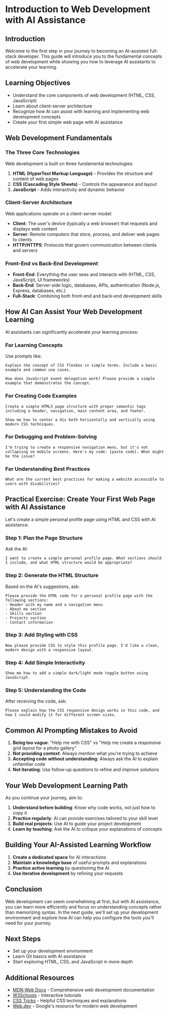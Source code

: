 # Introduction to Web Development with AI Assistance

## Introduction

Welcome to the first step in your journey to becoming an AI-assisted full-stack developer. This guide will introduce you to the fundamental concepts of web development while showing you how to leverage AI assistants to accelerate your learning.

## Learning Objectives

- Understand the core components of web development (HTML, CSS, JavaScript)
- Learn about client-server architecture
- Recognize how AI can assist with learning and implementing web development concepts
- Create your first simple web page with AI assistance

## Web Development Fundamentals

### The Three Core Technologies

Web development is built on three fundamental technologies:

1. **HTML (HyperText Markup Language)** - Provides the structure and content of web pages
2. **CSS (Cascading Style Sheets)** - Controls the appearance and layout
3. **JavaScript** - Adds interactivity and dynamic behavior

### Client-Server Architecture

Web applications operate on a client-server model:

- **Client**: The user's device (typically a web browser) that requests and displays web content
- **Server**: Remote computers that store, process, and deliver web pages to clients
- **HTTP/HTTPS**: Protocols that govern communication between clients and servers

### Front-End vs Back-End Development

- **Front-End**: Everything the user sees and interacts with (HTML, CSS, JavaScript, UI frameworks)
- **Back-End**: Server-side logic, databases, APIs, authentication (Node.js, Express, databases, etc.)
- **Full-Stack**: Combining both front-end and back-end development skills

## How AI Can Assist Your Web Development Learning

AI assistants can significantly accelerate your learning process:

### For Learning Concepts

Use prompts like:

```
Explain the concept of CSS flexbox in simple terms. Include a basic example and common use cases.
```

```
How does JavaScript event delegation work? Please provide a simple example that demonstrates the concept.
```

### For Creating Code Examples

```
Create a simple HTML5 page structure with proper semantic tags including a header, navigation, main content area, and footer.
```

```
Show me how to center a div both horizontally and vertically using modern CSS techniques.
```

### For Debugging and Problem-Solving

```
I'm trying to create a responsive navigation menu, but it's not collapsing on mobile screens. Here's my code: [paste code]. What might be the issue?
```

### For Understanding Best Practices

```
What are the current best practices for making a website accessible to users with disabilities?
```

## Practical Exercise: Create Your First Web Page with AI Assistance

Let's create a simple personal profile page using HTML and CSS with AI assistance.

### Step 1: Plan the Page Structure

Ask the AI:

```
I want to create a simple personal profile page. What sections should I include, and what HTML structure would be appropriate?
```

### Step 2: Generate the HTML Structure

Based on the AI's suggestions, ask:

```
Please provide the HTML code for a personal profile page with the following sections:
- Header with my name and a navigation menu
- About me section
- Skills section
- Projects section
- Contact information
```

### Step 3: Add Styling with CSS

```
Now please provide CSS to style this profile page. I'd like a clean, modern design with a responsive layout.
```

### Step 4: Add Simple Interactivity

```
Show me how to add a simple dark/light mode toggle button using JavaScript.
```

### Step 5: Understanding the Code

After receiving the code, ask:

```
Please explain how the CSS responsive design works in this code, and how I could modify it for different screen sizes.
```

## Common AI Prompting Mistakes to Avoid

1. **Being too vague**: "Help me with CSS" vs "Help me create a responsive grid layout for a photo gallery"
2. **Not providing context**: Always mention what you're trying to achieve
3. **Accepting code without understanding**: Always ask the AI to explain unfamiliar code
4. **Not iterating**: Use follow-up questions to refine and improve solutions

## Your Web Development Learning Path

As you continue your journey, aim to:

1. **Understand before building**: Know why code works, not just how to copy it
2. **Practice regularly**: AI can provide exercises tailored to your skill level
3. **Build real projects**: Use AI to guide your project development
4. **Learn by teaching**: Ask the AI to critique your explanations of concepts

## Building Your AI-Assisted Learning Workflow

1. **Create a dedicated space** for AI interactions
2. **Maintain a knowledge base** of useful prompts and explanations
3. **Practice active learning** by questioning the AI
4. **Use iterative development** by refining your requests

## Conclusion

Web development can seem overwhelming at first, but with AI assistance, you can learn more efficiently and focus on understanding concepts rather than memorizing syntax. In the next guide, we'll set up your development environment and explore how AI can help you configure the tools you'll need for your journey.

## Next Steps

- Set up your development environment
- Learn Git basics with AI assistance
- Start exploring HTML, CSS, and JavaScript in more depth

## Additional Resources

- [MDN Web Docs](https://developer.mozilla.org) - Comprehensive web development documentation
- [W3Schools](https://www.w3schools.com) - Interactive tutorials
- [CSS Tricks](https://css-tricks.com) - Helpful CSS techniques and explanations
- [Web.dev](https://web.dev) - Google's resource for modern web development 